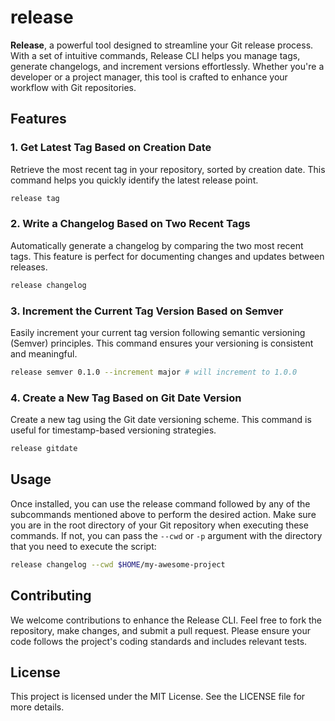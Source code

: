# release

**Release**, a powerful tool designed to streamline your Git release process. With a set of intuitive
commands, Release CLI helps you manage tags, generate changelogs, and increment versions effortlessly. Whether you're a
developer or a project manager, this tool is crafted to enhance your workflow with Git repositories.

## Features

### 1. Get Latest Tag Based on Creation Date

Retrieve the most recent tag in your repository, sorted by creation date. This command helps you quickly identify the
latest release point.

```bash
release tag
```

### 2. Write a Changelog Based on Two Recent Tags

Automatically generate a changelog by comparing the two most recent tags. This feature is perfect for documenting
changes and updates between releases.

```bash
release changelog
```

### 3. Increment the Current Tag Version Based on Semver

Easily increment your current tag version following semantic versioning (Semver) principles. This command ensures your
versioning is consistent and meaningful.
```bash
release semver 0.1.0 --increment major # will increment to 1.0.0
```

### 4. Create a New Tag Based on Git Date Version

Create a new tag using the Git date versioning scheme. This command is useful for timestamp-based versioning
strategies.

```bash
release gitdate
```

## Usage

Once installed, you can use the release command followed by any of the subcommands mentioned above to perform the
desired action. Make sure you are in the root directory of your Git repository when executing these commands. If not,
you can pass the `--cwd` or `-p` argument with the directory that you need to execute the script:

```bash
release changelog --cwd $HOME/my-awesome-project
```

## Contributing

We welcome contributions to enhance the Release CLI. Feel free to fork the repository, make changes, and submit a
pull request. Please ensure your code follows the project's coding standards and includes relevant tests.

## License

This project is licensed under the MIT License. See the LICENSE file for more details.

